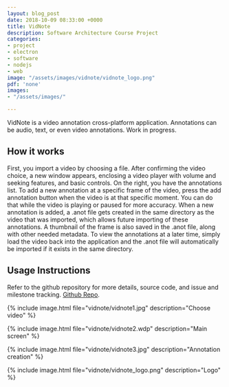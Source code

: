 ```yaml
---
layout: blog_post
date: 2018-10-09 08:33:00 +0000
title: VidNote
description: Software Architecture Course Project
categories: 
- project
- electron
- software
- nodejs
- web
image: "/assets/images/vidnote/vidnote_logo.png"
pdf: 'none'
images:
- "/assets/images/"

---
```


VidNote is a video annotation cross-platform application. Annotations can be audio, text, or even video annotations. Work in progress.

## How it works

First, you import a video by choosing a file. After confirming the video choice, a new window appears, enclosing a video player with volume and seeking features, and basic controls. On the right, you have the annotations list. To add a new annotation at a specific frame of the video, press the add annotation button when the video is at that specific moment. You can do that while the video is playing or paused for more accuracy. When a new annotation is added, a .anot file gets created in the same directory as the video that was imported, which allows future importing of these annotations. A thumbnail of the frame is also saved in the .anot file, along with other needed metadata. To view the annotations at a later time, simply load the video back into the application and the .anot file will automatically be imported if it exists in the same directory.

## Usage Instructions
Refer to the github repository for more details, source code, and issue and milestone tracking. [Github Repo](github.com/RamiAwar/VidNote).


{% include image.html file="vidnote/vidnote1.jpg" description="Choose video" %}

{% include image.html file="vidnote/vidnote2.wdp" description="Main screen" %}

{% include image.html file="vidnote/vidnote3.jpg" description="Annotation creation" %}

{% include image.html file="vidnote/vidnote_logo.png" description="Logo" %}
